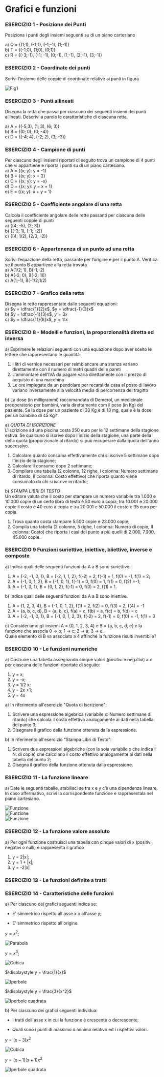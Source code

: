 
# Grafici e funzioni

### ESERCIZIO 1 - Posizione dei Punti

Posiziona i punti degli insiemi seguenti su di un piano cartesiano  

a) Q = {(1;1), (-1;1), (-1;-1), (1;-1)}   
b) T = {(-1;0), (1;0), (0;1)}  
c) R = {(-3;-1), (-1; -1), (0;-1), (1;-1), (2;-1), (3;-1)}

### ESERCIZIO 2 - Coordinate dei punti

Scrivi l'insieme delle coppie di coordinate relative ai punti in figura

![Fig1](img\Fig1.png)

### ESERCIZIO 3 - Punti allineati

Disegna la retta che passa per ciascuno dei seguenti insiemi dei punti allineati. Descrivi a parole le caratteristiche di ciascuna retta.  

a) A = {(-5;3), (1; 3), (6; 3)}  
b) B = {(0; 0), (0; -4)}  
c) D = {(-4; 4), (-2; 2), (3; -3)}

### ESERCIZIO 4 - Campione di punti

Per ciascuno degli insiemi riportati di seguito trova un campione di 4 punti che vi appartiene e riporta i punti su di un piano cartesiano.  
a) A = {(x; y): y = -1}  
b) B = {(x; y): x = 3}  
c) C = {(x; y): y = -x}  
d) D = {(x; y): y = x + 1}  
e) E = {(x; y): x + y = 1}

### ESERCIZIO 5 - Coefficiente angolare di una retta

Calcola il coefficiente angolare delle rette passanti per ciascuna delle seguenti coppie di punti  
a) {(4; -5), (2; 3)}  
b) {(-3; 1), (-1; -2)}  
c) {(4; 1/2), (2/3; -2)}  

### ESERCIZIO 6 - Appartenenza di un punto ad una retta

Scrivi l’equazione della retta, passante per l’origine e per il punto A. Verifica se il punto B appartiene alla retta trovata  
a) A(1/2; 1), B(-1;-2)  
b) A(-2; 0), B(-2; 10)   
c) A(1;-1), B(-1/2;1/2)    

### ESERCIZIO 7 - Grafico della retta

Disegna le rette rappresentate dalle seguenti equazioni:  
a) $y = \dfrac{1}{2}x$, $y = \dfrac{-1}{3}x$  
b) $y = \dfrac{-1}{3}x$, $y = 3x$  
c) $y = \dfrac{11}{8}x$, $y = 11 x$  


### ESERCIZIO 8 - Modelli e funzioni, la proporzionalità diretta ed inversa
a) Esprimere le relazioni seguenti con una equazione dopo aver scelto le lettere che rappresentano le quantità:
1. I litri di vernice necessari per reimbiancare una stanza variano direttamente con il numero di metri quadri delle pareti
2. L'ammontare dell'IVA da pagare varia direttamente con il prezzo di acquisto di una macchina
3. Le ore impiegate da un pendolare per recarsi da casa al posto di lavoro variano inversamente alla velocità media di percorrenza del tragitto  

b) La dose (in milligrammi) raccomandata di Demerol, un medicinale preoperatorio per bambini, varia direttamente com il peso (in Kg) del paziente. Se la dose per un paziente di 30 Kg è di 18 mg, quale è la dose per un bambino di 45 Kg?  

a) *QUOTA DI ISCRIZIONE*  
L'iscrizione ad una piscina costa 250 euro per le 12 settimane della stagione estiva. Se qualcuno si iscrive dopo l'inizio della stagione, una parte della della quota (proporzionale al ritardo) si può recuperare dalla quota dell'anno successivo.
1. Calcolare quanto consuma effettivamente chi si iscrive 5 settimane dopo l'inizio della stagione;  
2. Calcolare il consumo dopo 2 settimane;  
3. Compilare una tabella (2 colonne, 12 righe, I colonna: Numero settimane di ritardo, II colonna: Costo effettivo) che riporta quanto viene consumato da chi si iscrive in ritardo;  

b) *STAMPA LIBRI DI TESTO*  
Un editore valuta che il costo per stampare un numero variabile tra 1.000 e 10.000 copie di un certo libro di testo è 50 euro a copia; tra 10.001 e 20.000 copie il costo è 40 euro a copia e tra 20.001 e 50.000 il costo è 35 euro per copia.  
1. Trova quanto costa stampare 5.500 copie e 23.000 copie;
2. Compila una tabella (2 colonne, 5 righe, I colonna: Numero di copie, II colonna: Costo) che riporta i casi del punto a più quelli di 2.000, 7.000, 45.000 copie.  



### ESERCIZIO 9 Funzioni suriettive, iniettive, biiettive, inverse e composte
a) Indica quali delle seguenti funzioni da A a B sono suriettive:  
1. A = {-2, -1, 0, 1}, B = {-2, 1, 1, 2}, f(-2) = 2, f(-1) = 1, f(0) = -1, f(1) = 2;
2. A = {-1, 0, 1, 2}, B = {-1, 0, 1}, f(-1) = 0, f(0) = 1, f(1) = 0, f(2) =-1;
3. A = {-1, 0, 1}, B = {0, 1, 2}, f(-1) = 0, f(0) = 2, f(1) = 1.

b) Indica quali delle seguenti funzioni da A a B sono iniettive.
1. A = {1, 2, 3, 4}, B = {-1, 0, 1, 2}, f(1) = 2, f(2) = 0, f(3) = 2, f(4) = -1
2. A = {a, b, c, d}, B = {a, b, c}, f(a) = c, f(b) = a, f(c) = b, f(d) = c
3. A = {-2, -1, 0, 1}, B = {-1, 0, 1, 2, 3}, f(-2) = 2, f(-1) = 0, f(0) = -1, f(1) = 3

c) Consideriamo gli insiemi A = {0, 1, 2, 3, 4} e B = {a, b, c, d, e} e la funzione che associa 0 -> b; 1 -> c; 2 -> a; 3 -> e.  
Quale elemento di B va associato a 4 affinché la funzione risulti invertibile?

### ESERCIZIO 10 - Le funzioni numeriche
a) Costruire una tabella assegnando cinque valori (positivi e negativi) a x per ciascuna delle funzioni riportate di seguito:
1. y = x;
2. y = -x;
3. y = 1/2 x;
4. y = 2x +1;
5. y = 4x

a) In riferimento all'esercizio "Quota di Iscrizione":
1. Scrivere una espressione algebrica (variabile x: Numero settimane di ritardo) che calcola il costo effettivo analogamente ai dati nella tabella del punto 3;  
2. Disegnare il grafico della funzione ottenuta dalla espressione.

b) In riferimento all'esercizio "Stampa Libri di Testo":
1. Scrivere due espressioni algebriche (con la sola variabile x che indica il N. di copie) che calcolano il costo effettivo analogamente ai dati nella tabella del punto 2;
2. Disegna il grafico della funzione ottenuta dalla espressione.

### ESERCIZIO 11 - La funzione lineare
a) Date le seguenti tabelle, stabilisci se tra x e y c’è una dipendenza lineare. In caso affermativo, scrivi la corrispondente funzione e rappresentala nel piano cartesiano.

![Funzione](img/f1.png)  
![Funzione](img/f2.png)  
![Funzione](img/f3.png)


### ESERCIZIO 12 - La funzione valore assoluto
a) Per ogni funzione costruisci una tabella con cinque valori di x (positivi, negativi o nulli) e rappresenta il grafico
1. y = 2|x|;
2. y = 1 + |x|;
3. y = -2|x|

### ESERCIZIO 13 - Le funzioni definite a tratti




### ESERCIZIO 14 - Caratteristiche delle funzioni
a) Per ciascuno dei grafici seguenti indica se:
* E' simmetrico rispetto all'asse x o all'asse y;

* E' simmetrico rispetto all'origine.

$y = x^2$;

  ![Parabola](img/par.png)  

$y = x^3$;

  ![Cubica](img/cub.png)  



$\displaystyle y = \frac{1}{x}$

  ![Iperbole](img/iper.png)  



$\displaystyle y = \frac{3}{x^2}$

  ![Iperbole quadrata](img/ip_quad.png)  

b) Per ciascuno dei grafici seguenti individua:  

* I tratti dell'asse x in cui la funzione è crescente o decrescente;

* Quali sono i punti di massimo o minimo relativo ed i rispettivi valori.  

$\displaystyle y = (x - 3)x^2$  

  ![Cubica](img/cub_2.PNG)   



$\displaystyle y = (x-1)(x+1)x^2$  

  ![Iperbole quadrata](img/quad.png)

